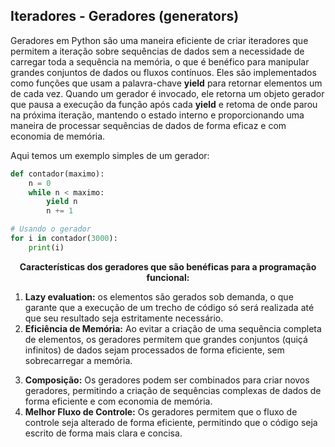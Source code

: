 ## Iteradores - Geradores (generators)

<div class="footnotesize">

Geradores em Python são uma maneira eficiente de criar iteradores que permitem a iteração sobre sequências de dados sem a necessidade de carregar toda a sequência na memória, o que é benéfico para manipular grandes conjuntos de dados ou fluxos contínuos. Eles são implementados como funções que usam a palavra-chave **yield** para retornar elementos um de cada vez. Quando um gerador é invocado, ele retorna um objeto gerador que pausa a execução da função após cada **yield** e retoma de onde parou na próxima iteração, mantendo o estado interno e proporcionando uma maneira de processar sequências de dados de forma eficaz e com economia de memória.

Aqui temos um exemplo simples de um gerador:

<div class="tiny">

```python
def contador(maximo):
    n = 0
    while n < maximo:
        yield n
        n += 1

# Usando o gerador
for i in contador(3000):
    print(i)
```

<div class="regular" style="text-align: center;">

**Características dos geradores que são benéficas para a programação funcional:**

</div>

</div>

</div>
<div class="footnotesize grid-50-50">

<div class="grid-element">

1. **Lazy evaluation:** os elementos são gerados sob demanda, o que garante que a execução de um trecho de código só será realizada até que seu resultado seja estritamente necessário.
2. **Eficiência de Memória:** Ao evitar a criação de uma sequência completa de elementos, os geradores permitem que grandes conjuntos (quiçá infinitos) de dados sejam processados de forma eficiente, sem sobrecarregar a memória.

</div>
<div class="grid-element">

3. **Composição:** Os geradores podem ser combinados para criar novos geradores, permitindo a criação de sequências complexas de dados de forma eficiente e com economia de memória.
4. **Melhor Fluxo de Controle:** Os geradores permitem que o fluxo de controle seja alterado de forma eficiente, permitindo que o código seja escrito de forma mais clara e concisa.

</div>


</div>
